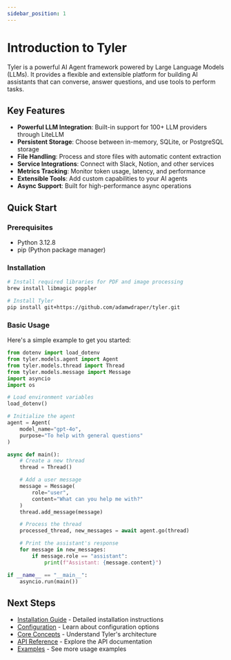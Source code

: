 ```yaml
---
sidebar_position: 1
---
```


# Introduction to Tyler

Tyler is a powerful AI Agent framework powered by Large Language Models (LLMs). It provides a flexible and extensible platform for building AI assistants that can converse, answer questions, and use tools to perform tasks.

## Key Features

- **Powerful LLM Integration**: Built-in support for 100+ LLM providers through LiteLLM
- **Persistent Storage**: Choose between in-memory, SQLite, or PostgreSQL storage
- **File Handling**: Process and store files with automatic content extraction
- **Service Integrations**: Connect with Slack, Notion, and other services
- **Metrics Tracking**: Monitor token usage, latency, and performance
- **Extensible Tools**: Add custom capabilities to your AI agents
- **Async Support**: Built for high-performance async operations

## Quick Start

### Prerequisites

- Python 3.12.8
- pip (Python package manager)

### Installation

```bash
# Install required libraries for PDF and image processing
brew install libmagic poppler

# Install Tyler
pip install git+https://github.com/adamwdraper/tyler.git
```

### Basic Usage

Here's a simple example to get you started:

```python
from dotenv import load_dotenv
from tyler.models.agent import Agent
from tyler.models.thread import Thread
from tyler.models.message import Message
import asyncio
import os

# Load environment variables
load_dotenv()

# Initialize the agent
agent = Agent(
    model_name="gpt-4o",
    purpose="To help with general questions"
)

async def main():
    # Create a new thread
    thread = Thread()

    # Add a user message
    message = Message(
        role="user",
        content="What can you help me with?"
    )
    thread.add_message(message)

    # Process the thread
    processed_thread, new_messages = await agent.go(thread)

    # Print the assistant's response
    for message in new_messages:
        if message.role == "assistant":
            print(f"Assistant: {message.content}")

if __name__ == "__main__":
    asyncio.run(main())
```

## Next Steps

- [Installation Guide](./installation.md) - Detailed installation instructions
- [Configuration](./configuration.md) - Learn about configuration options
- [Core Concepts](./core-concepts.md) - Understand Tyler's architecture
- [API Reference](./category/api-reference) - Explore the API documentation
- [Examples](./category/examples) - See more usage examples

